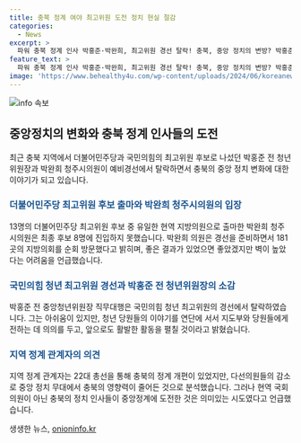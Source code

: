 ```yaml
---
title: 충북 정계 여야 최고위원 도전 정치 현실 절감
categories:
  - News
excerpt: >
  파워 충북 정계 인사 박홍준·박완희, 최고위원 경선 탈락! 충북, 중앙 정치의 변방? 박홍준은 청년 당원의 목소리 대행 칭송, 박완희는 벽 높더라라며 의미 언급. 충북 정계인 중앙 정치 무게감 떨어져도 도전 의미 호평. 인용: 아이뉴스24 DB
feature_text: >
  파워 충북 정계 인사 박홍준·박완희, 최고위원 경선 탈락! 충북, 중앙 정치의 변방? 박홍준은 청년 당원의 목소리 대행 칭송, 박완희는 벽 높더라라며 의미 언급. 충북 정계인 중앙 정치 무게감 떨어져도 도전 의미 호평. 인용: 아이뉴스24 DB
image: 'https://www.behealthy4u.com/wp-content/uploads/2024/06/koreanews.jpg'
---
```


<p><img src="https://www.behealthy4u.com/wp-content/uploads/2024/06/koreanews.jpg" alt="info 속보" /></p>

<h2 data-ke-size="size26">중앙정치의 변화와 충북 정계 인사들의 도전</h2>

<p data-ke-size="size16">최근 충북 지역에서 더불어민주당과 국민의힘의 최고위원 후보로 나섰던 박홍준 전 청년위원장과 박완희 청주시의원이 예비경선에서 탈락하면서 충북의 중앙 정치 변화에 대한 이야기가 되고 있습니다.</p>

<h3><b><span style="color: #1a5490;">더불어민주당 최고위원 후보 출마와 박완희 청주시의원의 입장</span></b></h3>

<p data-ke-size="size16">13명의 더불어민주당 최고위원 후보 중 유일한 현역 지방의원으로 출마한 박완희 청주시의원은 최종 후보 8명에 진입하지 못했습니다. 박완희 의원은 경선을 준비하면서 181곳의 지방의회를 순회 방문했다고 밝히며, 좋은 결과가 있었으면 좋았겠지만 벽이 높았다는 어려움을 언급했습니다.</p>

<h3><b><span style="color: #1a5490;">국민의힘 청년 최고위원 경선과 박홍준 전 청년위원장의 소감</span></b></h3>

<p data-ke-size="size16">박홍준 전 중앙청년위원장 직무대행은 국민의힘 청년 최고위원의 경선에서 탈락하였습니다. 그는 아쉬움이 있지만, 청년 당원들의 이야기를 연단에 서서 지도부와 당원들에게 전하는 데 의의를 두고, 앞으로도 활발한 활동을 펼칠 것이라고 밝혔습니다.</p>

<h3><b><span style="color: #1a5490;">지역 정계 관계자의 의견</span></b></h3>

<p data-ke-size="size16">지역 정계 관계자는 22대 총선을 통해 충북의 정계 개편이 있었지만, 다선의원들의 감소로 중앙 정치 무대에서 충북의 영향력이 줄어든 것으로 분석했습니다. 그러나 현역 국회의원이 아닌 충북의 정치 인사들이 중앙정계에 도전한 것은 의미있는 시도였다고 언급했습니다.</p>
생생한 뉴스, <a href="https://onioninfo.kr" rel="dofollow">onioninfo.kr</a>


